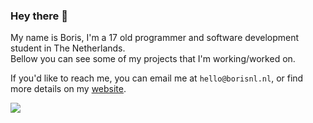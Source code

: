 ### Hey there 👋

My name is Boris, I'm a 17 old programmer and software development student in The Netherlands.<br>
Bellow you can see some of my projects that I'm working/worked on.

If you'd like to reach me, you can email me at `hello@borisnl.nl`, or find more details on my [website](https://borisnl.nl/).

![](https://komarev.com/ghpvc/?username=borisnliscool&color=blue&style=for-the-badge&label=PROFILE+VISITS)
<!--
Here are some ideas to get you started:

- 🔭 I’m currently working on ...
- 🌱 I’m currently learning ...
- 👯 I’m looking to collaborate on ...
- 🤔 I’m looking for help with ...
- 💬 Ask me about ...
- 📫 How to reach me: ...
- 😄 Pronouns: ...
- ⚡ Fun fact: ...
-->
